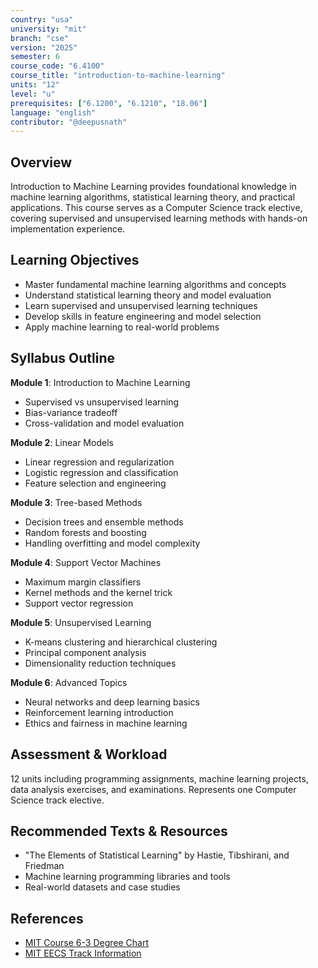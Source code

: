 ```yaml
---
country: "usa"
university: "mit"
branch: "cse"
version: "2025"
semester: 6
course_code: "6.4100"
course_title: "introduction-to-machine-learning"
units: "12"
level: "u"
prerequisites: ["6.1200", "6.1210", "18.06"]
language: "english"
contributor: "@deepusnath"
---
```


## Overview

Introduction to Machine Learning provides foundational knowledge in machine learning algorithms, statistical learning theory, and practical applications. This course serves as a Computer Science track elective, covering supervised and unsupervised learning methods with hands-on implementation experience.

## Learning Objectives

- Master fundamental machine learning algorithms and concepts
- Understand statistical learning theory and model evaluation
- Learn supervised and unsupervised learning techniques
- Develop skills in feature engineering and model selection
- Apply machine learning to real-world problems

## Syllabus Outline

**Module 1**: Introduction to Machine Learning
- Supervised vs unsupervised learning
- Bias-variance tradeoff
- Cross-validation and model evaluation

**Module 2**: Linear Models
- Linear regression and regularization
- Logistic regression and classification
- Feature selection and engineering

**Module 3**: Tree-based Methods
- Decision trees and ensemble methods
- Random forests and boosting
- Handling overfitting and model complexity

**Module 4**: Support Vector Machines
- Maximum margin classifiers
- Kernel methods and the kernel trick
- Support vector regression

**Module 5**: Unsupervised Learning
- K-means clustering and hierarchical clustering
- Principal component analysis
- Dimensionality reduction techniques

**Module 6**: Advanced Topics
- Neural networks and deep learning basics
- Reinforcement learning introduction
- Ethics and fairness in machine learning

## Assessment & Workload

12 units including programming assignments, machine learning projects, data analysis exercises, and examinations. Represents one Computer Science track elective.

## Recommended Texts & Resources

- "The Elements of Statistical Learning" by Hastie, Tibshirani, and Friedman
- Machine learning programming libraries and tools
- Real-world datasets and case studies

## References

- [MIT Course 6-3 Degree Chart](https://catalog.mit.edu/degree-charts/computer-science-engineering-course-6-3/)
- [MIT EECS Track Information](https://catalog.mit.edu/degree-charts/electrical-engineering-computer-science-tracks/)
